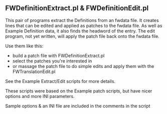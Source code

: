 ## FWDefinitionExtract.pl & FWDefinitionEdit.pl
This pair of programs extract the Definitions from an fwdata file. It creates lines that can be edited and applied as patches to the fwdata file. As well as Example Definition data, it also finds the headword of the entry.
The edit program, not yet written, will apply the patch file back onto the fwdata file.

Use them like this:
 - build a patch file with FWDefinitionExtract.pl
 - select the patches you're interested in
 - or massage the patch file to do simple edits and apply them with the FWTranslationEdit.pl

See the Example Extract/Edit scripts for more details.

These scripts were based on the Example patch scripts, but have nicer options and more INI parameters.

Sample options & an INI file are included in the comments in the script